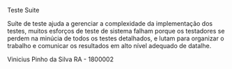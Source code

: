Teste Suite

Suíte de teste ajuda a gerenciar a complexidade da implementação dos testes, 
muitos esforços de teste de sistema falham porque os testadores se perdem na minúcia de todos os testes detalhados,
e lutam para organizar o trabalho e comunicar os resultados em alto nível adequado de datalhe.


Vinicius Pinho da Silva
RA - 1800002
